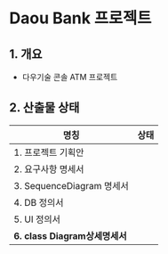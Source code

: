# Daou Bank 프로젝트

## 1. 개요

- 다우기술 콘솔 ATM 프로젝트

## 2. 산출물 상태

| 명칭                           | 상태 |
| ------------------------------ | ---- |
| 1. 프로젝트 기획안             |      |
| 2. 요구사항 명세서             |      |
| 3. SequenceDiagram 명세서      |      |
| 4. DB 정의서                   |      |
| 5. UI 정의서                   |      |
| **6. class Diagram상세명세서** |      |

